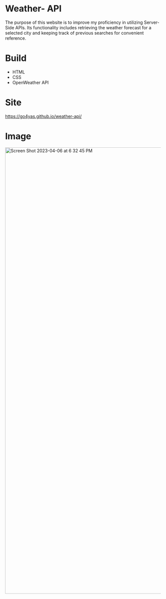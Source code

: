 # Weather- API

The purpose of this website is to improve my proficiency in utilizing Server-Side APIs. Its functionality includes retrieving the weather forecast for a selected city and keeping track of previous searches for convenient reference.


# Build 

- HTML
- CSS
- OpenWeather API

# Site
https://go4yas.github.io/weather-api/ 

# Image
<img width="1440" alt="Screen Shot 2023-04-06 at 6 32 45 PM" src="https://user-images.githubusercontent.com/114441657/230505729-cd8b53d6-edd1-4cd9-8c0b-cdc30bf58d31.png">

